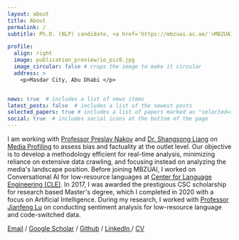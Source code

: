 ```yaml
---
layout: about
title: About
permalink: /
subtitle: Ph.D. (NLP) candidate, <a href='https://mbzuai.ac.ae/'>MBZUAI</a>, Abu-Dhabi - Masters in AI from <a href='https://english.njust.edu.cn/'> NJUST, Nanjing</a>, China.

profile:
  align: right
  image: publication_preview/io_pic0.jpg
  image_circular: false # crops the image to make it circular
  address: >
    <p>Masdar City, Abu Dhabi </p>


news: true  # includes a list of news items
latest_posts: false  # includes a list of the newest posts
selected_papers: true # includes a list of papers marked as "selected={true}"
social: true  # includes social icons at the bottom of the page
---
```


I am working with [Professor Preslav Nakov](https://scholar.google.com/citations?user=DfXsKZ4AAAAJ&hl=en) and [Dr. Shangsong Liang](https://scholar.google.com/citations?user=4uggVcIAAAAJ&hl=en) on [Media Profiling](https://github.com/ramybaly/News-Media-Reliability) to assess bias and factuality at the outlet level. Our objective is to develop a methodology efficient for real-time analysis, minimizing reliance on extensive data crawling, and focusing instead on analyzing the media's landscape position. Before joining MBZUAI, I worked on Conversational AI for low-resource languages at [Center for Language Engineering (CLE)](https://www.kics.edu.pk/labs/about/cle). In 2017, I was awarded the prestigious CSC scholarship for research based Master's degree, which I completed in 2020 with a focus on Artificial Intelligence. During my research, I worked with  [Professor Jianfeng Lu](https://teacher.njust.edu.cn/jsj/ljf/list.htm) on conducting sentiment analysis for low-resource language and code-switched data.

 <a href="mailto:arsalaan989@outlook.com">Email</a>  /  <a href="https://scholar.google.com/citations?user=ZvXClnUAAAAJ&hl=en">Google Scholar</a>  /  <a href="https://github.com/marslanm">Github</a>  /  <a href="https://www.linkedin.com/in/arsalaan989/">LinkedIn </a>  /  <a href="https://marslanm.github.io/assets/pdf/CV_template_Arslan.pdf">CV</a> 

[//]: # (<p align="justify" style="color:MediumSeaGreen;"> I am currently applying for Ph.D. in Computer Science/ Computer Vision for Fall 2023! I am interested in multi-modal understanding and generalization tasks for mainstream computer vision tasks.</p>)
